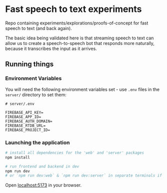 # Fast speech to text experiments

Repo containing experiments/explorations/proofs-of-concept for fast speech to text (and back again).

The basic idea being validated here is that streaming speech to text can allow us to create a speech-to-speech bot that responds more naturally, because it transcribes the input as it arrives.

## Running things

### Environment Variables

You will need the following environment variables set - use `.env` files in the `server/` directory to set them:

```
# server/.env

FIREBASE_API_KEY=
FIREBASE_APP_ID=
FIREBASE_AUTH_DOMAIN=
FIREBASE_RTDB_URL=
FIREBASE_PROJECT_ID=
```

### Launching the application

```bash
# install all dependencies for the 'web' and 'server' packages
npm install

# run frontend and backend in dev
npm run dev
# or `npm run dev:web` & `npm run dev:server` in separate terminals if you so wish
```

Open [localhost:5173](http://localhost:5173) in your browser.
